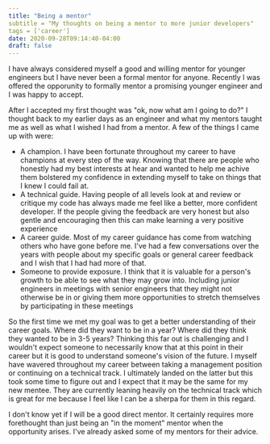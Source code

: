 ```yaml
---
title: "Being a mentor"
subtitle = "My thoughts on being a mentor to more junior developers"
tags = ['career']
date: 2020-09-28T09:14:40-04:00
draft: false
---
```


I have always considered myself a good and willing mentor for younger
engineers but I have never been a formal mentor for anyone. Recently
I was offered the opporunity to formally mentor a promising younger
engineer and I was happy to accept.

After I accepted my first thought was "ok, now what am I going to
do?" I thought back to my earlier days as an engineer and what my
mentors taught me as well as what I wished I had from a mentor. A few
of the things I came up with were:

- A champion. I have been fortunate throughout my career to have
  champions at every step of the way. Knowing that there are people
  who honestly had my best interests at hear and wanted to help
  me achive them bolstered my confidence in extending myself
  to take on things that I knew I could fail at.
- A technical guide. Having people of all levels look at and
  review or critique my code has always made me feel like a better,
  more confident developer. If the people giving the feedback are
  very honest but also gentle and encouraging then this can make
  learning a very positive experience
- A career guide. Most of my career guidance has come from watching
  others who have gone before me. I've had a few conversations
  over the years with people about my specific goals or general
  career feedback and I wish that I had had more of that.
- Someone to provide exposure. I think that it is valuable for
  a person's growth to be able to see what they may grow into.
  Including junior engineers in meetings with senior engineers
  that they might not otherwise be in or giving them more
  opportunities to stretch themselves by participating in these
  meetings

So the first time we met my goal was to get a better understanding of
their career goals. Where did they want to be in a year? Where did
they think they wanted to be in 3-5 years? Thinking this far out is
challenging and I wouldn't expect someone to necessarily know that
at this point in their career but it is good to understand someone's
vision of the future. I myself have wavered throughout
my career between taking a management position or continuing on a
technical track. I ultimately landed on the latter but this took
some time to figure out and I expect that it may be the same for
my new mentee. They are currently leaning heavily on the technical
track which is great for me because I feel like I can be a sherpa
for them in this regard.

I don't know yet if I will be a good direct mentor. It certainly
requires more forethought than just being an "in the moment"
mentor when the opportunity arises. I've already asked some of
my mentors for their advice.
